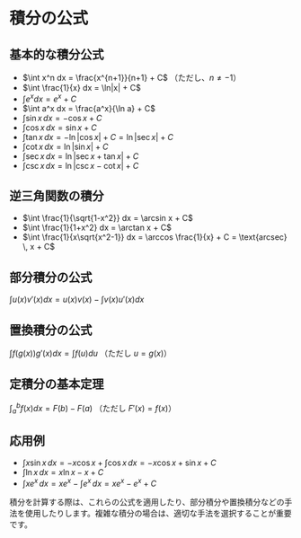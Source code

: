 # 積分の公式
## 基本的な積分公式

- $\int x^n dx = \frac{x^{n+1}}{n+1} + C$ （ただし、$n \neq -1$）
- $\int \frac{1}{x} dx = \ln|x| + C$
- $\int e^x dx = e^x + C$
- $\int a^x dx = \frac{a^x}{\ln a} + C$
- $\int \sin x \, dx = -\cos x + C$
- $\int \cos x \, dx = \sin x + C$
- $\int \tan x \, dx = -\ln|\cos x| + C = \ln|\sec x| + C$
- $\int \cot x \, dx = \ln|\sin x| + C$
- $\int \sec x \, dx = \ln|\sec x + \tan x| + C$
- $\int \csc x \, dx = \ln|\csc x - \cot x| + C$

## 逆三角関数の積分

- $\int \frac{1}{\sqrt{1-x^2}} dx = \arcsin x + C$
- $\int \frac{1}{1+x^2} dx = \arctan x + C$
- $\int \frac{1}{x\sqrt{x^2-1}} dx = \arccos \frac{1}{x} + C = \text{arcsec} \, x + C$

## 部分積分の公式

$\int u(x) v'(x) dx = u(x)v(x) - \int v(x)u'(x) dx$

## 置換積分の公式

$\int f(g(x))g'(x)dx = \int f(u)du$ （ただし $u = g(x)$）

## 定積分の基本定理

$\int_{a}^{b} f(x) dx = F(b) - F(a)$ （ただし $F'(x) = f(x)$）

## 応用例

- $\int x \sin x \, dx = -x \cos x + \int \cos x \, dx = -x \cos x + \sin x + C$
- $\int \ln x \, dx = x \ln x - x + C$
- $\int x e^x \, dx = x e^x - \int e^x \, dx = x e^x - e^x + C$

積分を計算する際は、これらの公式を適用したり、部分積分や置換積分などの手法を使用したりします。複雑な積分の場合は、適切な手法を選択することが重要です。